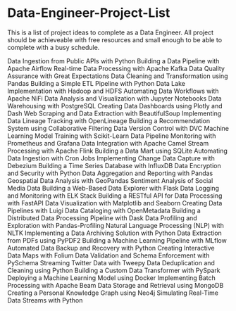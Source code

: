# Data-Engineer-Project-List
This is a list of project ideas to complete as a Data Engineer. All project should be achieveable with free resources and small enough to be able to complete with a busy schedule. 

Data Ingestion from Public APIs with Python
Building a Data Pipeline with Apache Airflow
Real-time Data Processing with Apache Kafka
Data Quality Assurance with Great Expectations
Data Cleaning and Transformation using Pandas
Building a Simple ETL Pipeline with Python
Data Lake Implementation with Hadoop and HDFS
Automating Data Workflows with Apache NiFi
Data Analysis and Visualization with Jupyter Notebooks
Data Warehousing with PostgreSQL
Creating Data Dashboards using Plotly and Dash
Web Scraping and Data Extraction with BeautifulSoup
Implementing Data Lineage Tracking with OpenLineage
Building a Recommendation System using Collaborative Filtering
Data Version Control with DVC
Machine Learning Model Training with Scikit-Learn
Data Pipeline Monitoring with Prometheus and Grafana
Data Integration with Apache Camel
Stream Processing with Apache Flink
Building a Data Mart using SQLite
Automating Data Ingestion with Cron Jobs
Implementing Change Data Capture with Debezium
Building a Time Series Database with InfluxDB
Data Encryption and Security with Python
Data Aggregation and Reporting with Pandas
Geospatial Data Analysis with GeoPandas
Sentiment Analysis of Social Media Data
Building a Web-Based Data Explorer with Flask
Data Logging and Monitoring with ELK Stack
Building a RESTful API for Data Processing with FastAPI
Data Visualization with Matplotlib and Seaborn
Creating Data Pipelines with Luigi
Data Cataloging with OpenMetadata
Building a Distributed Data Processing Pipeline with Dask
Data Profiling and Exploration with Pandas-Profiling
Natural Language Processing (NLP) with NLTK
Implementing a Data Archiving Solution with Python
Data Extraction from PDFs using PyPDF2
Building a Machine Learning Pipeline with MLflow
Automated Data Backup and Recovery with Python
Creating Interactive Data Maps with Folium
Data Validation and Schema Enforcement with PySchema
Streaming Twitter Data with Tweepy
Data Deduplication and Cleaning using Python
Building a Custom Data Transformer with PySpark
Deploying a Machine Learning Model using Docker
Implementing Batch Processing with Apache Beam
Data Storage and Retrieval using MongoDB
Creating a Personal Knowledge Graph using Neo4j
Simulating Real-Time Data Streams with Python
